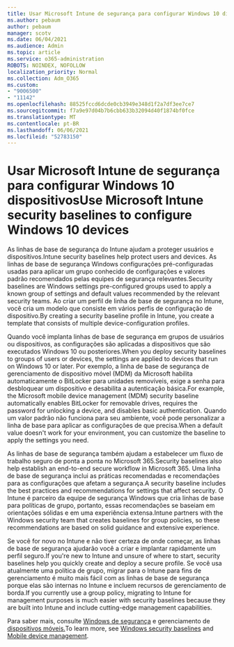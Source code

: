 ```yaml
---
title: Usar Microsoft Intune de segurança para configurar Windows 10 dispositivos
ms.author: pebaum
author: pebaum
manager: scotv
ms.date: 06/04/2021
ms.audience: Admin
ms.topic: article
ms.service: o365-administration
ROBOTS: NOINDEX, NOFOLLOW
localization_priority: Normal
ms.collection: Adm_O365
ms.custom:
- "9006500"
- "11142"
ms.openlocfilehash: 88525fccd6dcde0cb3949e348d1f2a7df3ee7ce7
ms.sourcegitcommit: f7a9e97d04b7b6cbb633b32094d40f1874bf0fce
ms.translationtype: MT
ms.contentlocale: pt-BR
ms.lasthandoff: 06/06/2021
ms.locfileid: "52783150"
---
```

# <a name="use-microsoft-intune-security-baselines-to-configure-windows-10-devices"></a><span data-ttu-id="1c93d-102">Usar Microsoft Intune de segurança para configurar Windows 10 dispositivos</span><span class="sxs-lookup"><span data-stu-id="1c93d-102">Use Microsoft Intune security baselines to configure Windows 10 devices</span></span>

<span data-ttu-id="1c93d-103">As linhas de base de segurança do Intune ajudam a proteger usuários e dispositivos.</span><span class="sxs-lookup"><span data-stu-id="1c93d-103">Intune security baselines help protect users and devices.</span></span> <span data-ttu-id="1c93d-104">As linhas de base de segurança Windows configurações pré-configuradas usadas para aplicar um grupo conhecido de configurações e valores padrão recomendados pelas equipes de segurança relevantes.</span><span class="sxs-lookup"><span data-stu-id="1c93d-104">Security baselines are Windows settings pre-configured groups used to apply a known group of settings and default values recommended by the relevant security teams.</span></span> <span data-ttu-id="1c93d-105">Ao criar um perfil de linha de base de segurança no Intune, você cria um modelo que consiste em vários perfis de configuração de dispositivo.</span><span class="sxs-lookup"><span data-stu-id="1c93d-105">By creating a security baseline profile in Intune, you create a template that consists of multiple device-configuration profiles.</span></span>

<span data-ttu-id="1c93d-106">Quando você implanta linhas de base de segurança em grupos de usuários ou dispositivos, as configurações são aplicadas a dispositivos que são executados Windows 10 ou posteriores.</span><span class="sxs-lookup"><span data-stu-id="1c93d-106">When you deploy security baselines to groups of users or devices, the settings are applied to devices that run on Windows 10 or later.</span></span> <span data-ttu-id="1c93d-107">Por exemplo, a linha de base de segurança de gerenciamento de dispositivo móvel (MDM) da Microsoft habilita automaticamente o BitLocker para unidades removíveis, exige a senha para desbloquear um dispositivo e desabilita a autenticação básica.</span><span class="sxs-lookup"><span data-stu-id="1c93d-107">For example, the Microsoft mobile device management (MDM) security baseline automatically enables BitLocker for removable drives, requires the password for unlocking a device, and disables basic authentication.</span></span> <span data-ttu-id="1c93d-108">Quando um valor padrão não funciona para seu ambiente, você pode personalizar a linha de base para aplicar as configurações de que precisa.</span><span class="sxs-lookup"><span data-stu-id="1c93d-108">When a default value doesn't work for your environment, you can customize the baseline to apply the settings you need.</span></span>

<span data-ttu-id="1c93d-109">As linhas de base de segurança também ajudam a estabelecer um fluxo de trabalho seguro de ponta a ponta no Microsoft 365.</span><span class="sxs-lookup"><span data-stu-id="1c93d-109">Security baselines also help establish an end-to-end secure workflow in Microsoft 365.</span></span> <span data-ttu-id="1c93d-110">Uma linha de base de segurança inclui as práticas recomendadas e recomendações para as configurações que afetam a segurança.</span><span class="sxs-lookup"><span data-stu-id="1c93d-110">A security baseline includes the best practices and recommendations for settings that affect security.</span></span> <span data-ttu-id="1c93d-111">O Intune é parceiro da equipe de segurança Windows que cria linhas de base para políticas de grupo, portanto, essas recomendações se baseiam em orientações sólidas e em uma experiência extensa.</span><span class="sxs-lookup"><span data-stu-id="1c93d-111">Intune partners with the Windows security team that creates baselines for group policies, so these recommendations are based on solid guidance and extensive experience.</span></span>

<span data-ttu-id="1c93d-112">Se você for novo no Intune e não tiver certeza de onde começar, as linhas de base de segurança ajudarão você a criar e implantar rapidamente um perfil seguro.</span><span class="sxs-lookup"><span data-stu-id="1c93d-112">If you're new to Intune and unsure of where to start, security baselines help you quickly create and deploy a secure profile.</span></span> <span data-ttu-id="1c93d-113">Se você usa atualmente uma política de grupo, migrar para o Intune para fins de gerenciamento é muito mais fácil com as linhas de base de segurança porque elas são internas no Intune e incluem recursos de gerenciamento de borda.</span><span class="sxs-lookup"><span data-stu-id="1c93d-113">If you currently use a group policy, migrating to Intune for management purposes is much easier with security baselines because they are built into Intune and include cutting-edge management capabilities.</span></span>

<span data-ttu-id="1c93d-114">Para saber mais, consulte [Windows de segurança](/windows/security/threat-protection/windows-security-baselines) e gerenciamento de [dispositivos móveis.](/windows/client-management/mdm/)</span><span class="sxs-lookup"><span data-stu-id="1c93d-114">To learn more, see [Windows security baselines](/windows/security/threat-protection/windows-security-baselines) and [Mobile device management](/windows/client-management/mdm/).</span></span>


